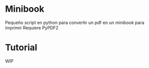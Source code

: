 # Minibook

Pequeño script en python para convertir un pdf en un minibook para imprimir
Requiere PyPDF2

# Tutorial
WIP

